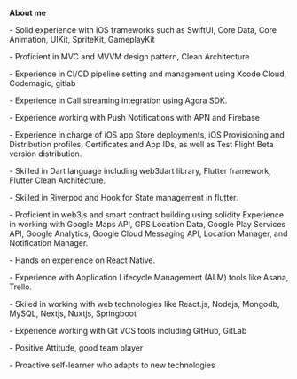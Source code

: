 **About me**

*-* Solid experience with iOS frameworks such as SwiftUI, Core Data, Core Animation, UIKit, SpriteKit, GameplayKit

*-* Proficient in MVC and MVVM design pattern, Clean Architecture

*-* Experience in CI/CD pipeline setting and management using Xcode Cloud, Codemagic, gitlab

*-* Experience in Call streaming integration using Agora SDK.

*-* Experience working with Push Notifications with APN and Firebase

*-* Experience in charge of iOS app Store deployments, iOS Provisioning and Distribution profiles, Certificates and App IDs, as well as Test Flight Beta version distribution.

*-* Skilled in Dart language including web3dart library, Flutter framework, Flutter Clean Architecture.

*-* Skilled in Riverpod and Hook for State management in flutter.

*-* Proficient in web3js and smart contract building using solidity Experience in working with Google Maps API, GPS Location Data, Google Play Services API, Google Analytics, Google Cloud Messaging API, Location Manager, and Notification Manager.

*-* Hands on experience on React Native.

*-* Experience with Application Lifecycle Management (ALM) tools like Asana, Trello.

*-* Skiled in working with web technologies like React.js, Nodejs, Mongodb, MySQL, Nextjs, Nuxtjs, Springboot

*-* Experience working with Git VCS tools including GitHub, GitLab

*-* Positive Attitude, good team player

*-* Proactive self-learner who adapts to new technologies

<!---
groupofstars/groupofstars is a ✨ special ✨ repository because its `README.md` (this file) appears on your GitHub profile.
You can click the Preview link to take a look at your changes.
--->
